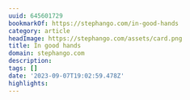 ```yaml
---
uuid: 645601729
bookmarkOf: https://stephango.com/in-good-hands
category: article
headImage: https://stephango.com/assets/card.png
title: In good hands
domain: stephango.com
description:
tags: []
date: '2023-09-07T19:02:59.478Z'
highlights:
---
```



